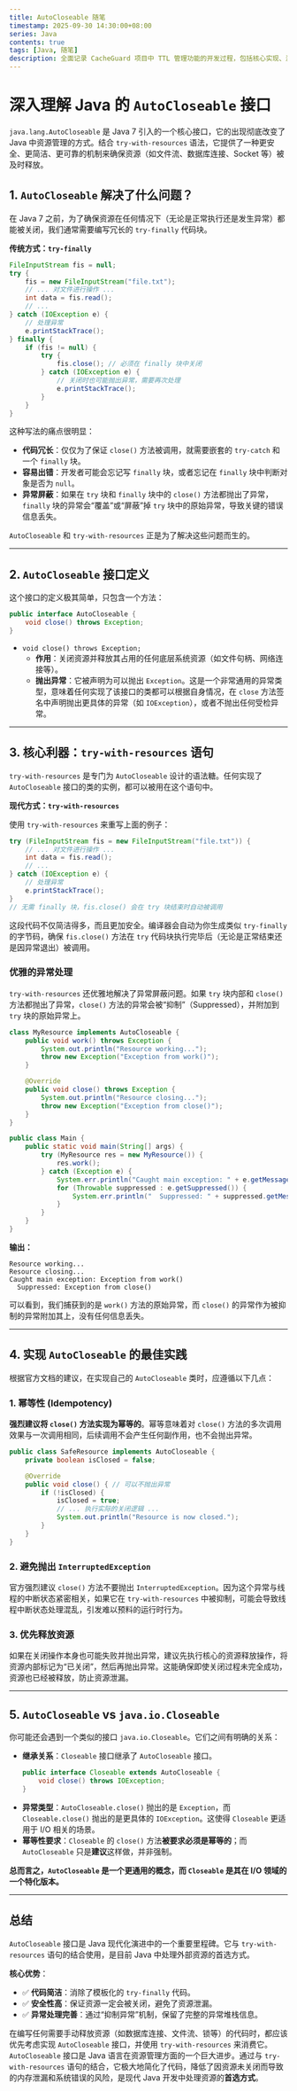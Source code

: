 ```yaml
---
title: AutoCloseable 随笔
timestamp: 2025-09-30 14:30:00+08:00
series: Java
contents: true
tags: [Java, 随笔]
description: 全面记录 CacheGuard 项目中 TTL 管理功能的开发过程，包括核心实现、测试策略和技术亮点
---
```


# 深入理解 Java 的 `AutoCloseable` 接口

`java.lang.AutoCloseable` 是 Java 7 引入的一个核心接口，它的出现彻底改变了 Java 中资源管理的方式。结合 `try-with-resources` 语法，它提供了一种更安全、更简洁、更可靠的机制来确保资源（如文件流、数据库连接、Socket 等）被及时释放。

## 1\. `AutoCloseable` 解决了什么问题？

在 Java 7 之前，为了确保资源在任何情况下（无论是正常执行还是发生异常）都能被关闭，我们通常需要编写冗长的 `try-finally` 代码块。

**传统方式：`try-finally`**

```java
FileInputStream fis = null;
try {
    fis = new FileInputStream("file.txt");
    // ... 对文件进行操作 ...
    int data = fis.read();
    // ...
} catch (IOException e) {
    // 处理异常
    e.printStackTrace();
} finally {
    if (fis != null) {
        try {
            fis.close(); // 必须在 finally 块中关闭
        } catch (IOException e) {
            // 关闭时也可能抛出异常，需要再次处理
            e.printStackTrace();
        }
    }
}
```

这种写法的痛点很明显：

  * **代码冗长**：仅仅为了保证 `close()` 方法被调用，就需要嵌套的 `try-catch` 和一个 `finally` 块。
  * **容易出错**：开发者可能会忘记写 `finally` 块，或者忘记在 `finally` 块中判断对象是否为 `null`。
  * **异常屏蔽**：如果在 `try` 块和 `finally` 块中的 `close()` 方法都抛出了异常，`finally` 块的异常会“覆盖”或“屏蔽”掉 `try` 块中的原始异常，导致关键的错误信息丢失。

`AutoCloseable` 和 `try-with-resources` 正是为了解决这些问题而生的。

-----

## 2\. `AutoCloseable` 接口定义

这个接口的定义极其简单，只包含一个方法：

```java
public interface AutoCloseable {
    void close() throws Exception;
}
```

  * `void close() throws Exception;`
      * **作用**：关闭资源并释放其占用的任何底层系统资源（如文件句柄、网络连接等）。
      * **抛出异常**：它被声明为可以抛出 `Exception`。这是一个非常通用的异常类型，意味着任何实现了该接口的类都可以根据自身情况，在 `close` 方法签名中声明抛出更具体的异常（如 `IOException`），或者不抛出任何受检异常。

-----

## 3\. 核心利器：`try-with-resources` 语句

`try-with-resources` 是专门为 `AutoCloseable` 设计的语法糖。任何实现了 `AutoCloseable` 接口的类的实例，都可以被用在这个语句中。

**现代方式：`try-with-resources`**

使用 `try-with-resources` 来重写上面的例子：

```java
try (FileInputStream fis = new FileInputStream("file.txt")) {
    // ... 对文件进行操作 ...
    int data = fis.read();
    // ...
} catch (IOException e) {
    // 处理异常
    e.printStackTrace();
}
// 无需 finally 块，fis.close() 会在 try 块结束时自动被调用
```

这段代码不仅简洁得多，而且更加安全。编译器会自动为你生成类似 `try-finally` 的字节码，确保 `fis.close()` 方法在 `try` 代码块执行完毕后（无论是正常结束还是因异常退出）被调用。

### 优雅的异常处理

`try-with-resources` 还优雅地解决了异常屏蔽问题。如果 `try` 块内部和 `close()` 方法都抛出了异常，`close()` 方法的异常会被“抑制”（Suppressed），并附加到 `try` 块的原始异常上。

```java
class MyResource implements AutoCloseable {
    public void work() throws Exception {
        System.out.println("Resource working...");
        throw new Exception("Exception from work()");
    }

    @Override
    public void close() throws Exception {
        System.out.println("Resource closing...");
        throw new Exception("Exception from close()");
    }
}

public class Main {
    public static void main(String[] args) {
        try (MyResource res = new MyResource()) {
            res.work();
        } catch (Exception e) {
            System.err.println("Caught main exception: " + e.getMessage());
            for (Throwable suppressed : e.getSuppressed()) {
                System.err.println("  Suppressed: " + suppressed.getMessage());
            }
        }
    }
}
```

**输出：**

```
Resource working...
Resource closing...
Caught main exception: Exception from work()
  Suppressed: Exception from close()
```

可以看到，我们捕获到的是 `work()` 方法的原始异常，而 `close()` 的异常作为被抑制的异常附加其上，没有任何信息丢失。

-----

## 4\. 实现 `AutoCloseable` 的最佳实践

根据官方文档的建议，在实现自己的 `AutoCloseable` 类时，应遵循以下几点：

### 1\. **幂等性 (Idempotency)**

**强烈建议将 `close()` 方法实现为幂等的**。幂等意味着对 `close()` 方法的多次调用效果与一次调用相同，后续调用不会产生任何副作用，也不会抛出异常。

```java
public class SafeResource implements AutoCloseable {
    private boolean isClosed = false;

    @Override
    public void close() { // 可以不抛出异常
        if (!isClosed) {
            isClosed = true;
            // ... 执行实际的关闭逻辑 ...
            System.out.println("Resource is now closed.");
        }
    }
}
```

### 2\. **避免抛出 `InterruptedException`**

官方强烈建议 `close()` 方法不要抛出 `InterruptedException`。因为这个异常与线程的中断状态紧密相关，如果它在 `try-with-resources` 中被抑制，可能会导致线程中断状态处理混乱，引发难以预料的运行时行为。

### 3\. **优先释放资源**

如果在关闭操作本身也可能失败并抛出异常，建议先执行核心的资源释放操作，将资源内部标记为“已关闭”，然后再抛出异常。这能确保即使关闭过程未完全成功，资源也已经被释放，防止资源泄漏。

-----

## 5\. `AutoCloseable` vs `java.io.Closeable`

你可能还会遇到一个类似的接口 `java.io.Closeable`。它们之间有明确的关系：

  * **继承关系**：`Closeable` 接口继承了 `AutoCloseable` 接口。
    ```java
    public interface Closeable extends AutoCloseable {
        void close() throws IOException;
    }
    ```
  * **异常类型**：`AutoCloseable.close()` 抛出的是 `Exception`，而 `Closeable.close()` 抛出的是更具体的 `IOException`。这使得 `Closeable` 更适用于 I/O 相关的场景。
  * **幂等性要求**：`Closeable` 的 `close()` 方法**被要求必须是幂等的**；而 `AutoCloseable` 只是**建议**这样做，并非强制。

**总而言之，`AutoCloseable` 是一个更通用的概念，而 `Closeable` 是其在 I/O 领域的一个特化版本。**

-----

## 总结

`AutoCloseable` 接口是 Java 现代化演进中的一个重要里程碑。它与 `try-with-resources` 语句的结合使用，是目前 Java 中处理外部资源的首选方式。

**核心优势**：

  * ✅ **代码简洁**：消除了模板化的 `try-finally` 代码。
  * ✅ **安全性高**：保证资源一定会被关闭，避免了资源泄漏。
  * ✅ **异常处理完善**：通过“抑制异常”机制，保留了完整的异常堆栈信息。

在编写任何需要手动释放资源（如数据库连接、文件流、锁等）的代码时，都应该优先考虑实现 `AutoCloseable` 接口，并使用 `try-with-resources` 来消费它。`AutoCloseable` 接口是 Java 语言在资源管理方面的一个巨大进步。通过与 `try-with-resources` 语句的结合，它极大地简化了代码，降低了因资源未关闭而导致的内存泄漏和系统错误的风险，是现代 Java 开发中处理资源的**首选方式**。
